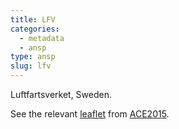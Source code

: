 ```yaml
---
title: LFV
categories:
  - metadata
  - ansp
type: ansp
slug: lfv
---
```


Luftfartsverket, Sweden.

See the relevant [leaflet][leaf] from [ACE2015].

[leaf]: ../LFV_Sweden_ACE_2015.pdf "ACE 2015 Benchmarking Report Factsheet: LFV"

[ACE2015]: http://www.eurocontrol.int/publications/atm-cost-effectiveness-ace-2015-benchmarking-report-2016-2020-outlook "ACE 2015 Benchmarking Report"
